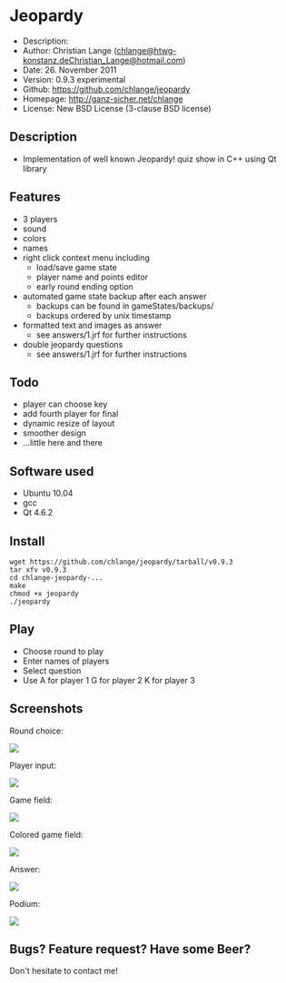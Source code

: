 Jeopardy
========

* Description:	
* Author:	Christian Lange (<chlange@htwg-konstanz.de><Christian_Lange@hotmail.com>)
* Date:		26. November 2011
* Version:	0.9.3 experimental
* Github:	https://github.com/chlange/jeopardy
* Homepage:	http://ganz-sicher.net/chlange
* License:	New BSD License (3-clause BSD license)

Description
-----------

* Implementation of well known Jeopardy! quiz show in C++ using Qt library

Features
--------

* 3 players
* sound
* colors
* names
* right click context menu including
	* load/save game state
	* player name and points editor
	* early round ending option
* automated game state backup after each answer 
	* backups can be found in gameStates/backups/
	* backups ordered by unix timestamp
* formatted text and images as answer 
	* see answers/1.jrf for further instructions
* double jeopardy questions 
	* see answers/1.jrf for further instructions

Todo
----

* player can choose key
* add fourth player for final
* dynamic resize of layout
* smoother design
* ...little here and there

Software used
-------------

* Ubuntu 10.04
* gcc
* Qt 4.6.2

Install
-------

	wget https://github.com/chlange/jeopardy/tarball/v0.9.3
	tar xfv v0.9.3
	cd chlange-jeopardy-...
	make
	chmod +x jeopardy
	./jeopardy

Play
----

* Choose round to play
* Enter names of players
* Select question
* Use 	A for player 1
	G for player 2
	K for player 3

Screenshots
-----------

Round choice:

![](http://i.imgur.com/PdzVW.png)

Player input:

![](http://i.imgur.com/kZTJF.png)

Game field: 

![](http://i.imgur.com/TojZ7.png)

Colored game field:

![](http://i.imgur.com/4kwY6.png)

Answer:

![](http://i.imgur.com/hMVrk.png)

Podium:

![](http://i.imgur.com/lIQgj.png)

Bugs? Feature request? Have some Beer?
------------------------------------------

Don't hesitate to contact me!
